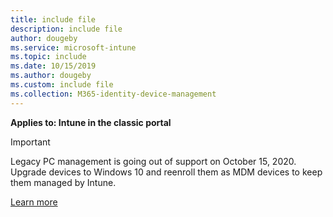 ```yaml
---
title: include file
description: include file
author: dougeby
ms.service: microsoft-intune
ms.topic: include
ms.date: 10/15/2019
ms.author: dougeby
ms.custom: include file
ms.collection: M365-identity-device-management
---
```

**Applies to: Intune in the classic portal**

> [!Important]
> Legacy PC management is going out of support on October 15, 2020. Upgrade devices to Windows 10 and reenroll them as MDM devices to keep them managed by Intune.
>
> [Learn more](https://go.microsoft.com/fwlink/?linkid=2107122)

